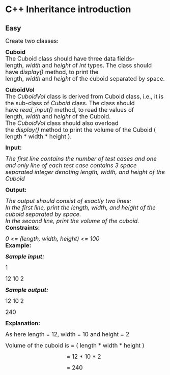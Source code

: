 # C++ Inheritance introduction
## Easy
<div class="problem-statement">
                <p></p><p><span style="font-size:18px">Create two classes:</span></p>

<p><span style="font-size:18px"><strong>Cuboid</strong><br>
The Cuboid class should have three data fields- length,&nbsp;<em>width</em>&nbsp;and&nbsp;<em>height</em>&nbsp;of&nbsp;<em>int</em>&nbsp;types. The class should have d<em>isplay()&nbsp;</em>method, to print the length,&nbsp;<em>width</em>&nbsp;and&nbsp;<em>height</em>&nbsp;of the cuboid separated by space.</span></p>

<p><span style="font-size:18px"><strong>CuboidVol</strong>&nbsp;<br>
The&nbsp;<em>CuboidVol</em>&nbsp;class is derived from Cuboid class, i.e., it is the sub-class of <em>Cuboid</em> class. The class should have&nbsp;<em>read_input()</em>&nbsp;method, to read the values of length,&nbsp;<em>width</em>&nbsp;and&nbsp;<em>height</em>&nbsp;of the Cuboid. The&nbsp;<em>CuboidVol</em>&nbsp;class should also overload the&nbsp;<em>display()</em>&nbsp;method to print the volume</span><span style="font-size:18px">&nbsp;of</span><span style="font-size:18px"> the&nbsp;Cuboid ( length * width * height ).</span></p>

<p><span style="font-size:18px"><strong>Input:</strong></span></p>

<p><em><span style="font-size:18px">The first line contains the number of test&nbsp;cases and one and only line of each test case contains 3 space separated integer denoting length, width, and height of the Cuboid</span></em></p>

<p><span style="font-size:18px"><strong>Output:</strong></span></p>

<p><span style="font-size:18px"><em>The output should consist of exactly two lines:&nbsp;<br>
In the first line, print the length, width,&nbsp;and&nbsp;height&nbsp;of the cuboid separated by space.&nbsp;<br>
In the second line, print the volume of the cuboid.</em><br>
<strong>Constraints:</strong></span></p>

<p><span style="font-size:18px"><em>0 &lt;= (length, width, height) &lt;= 100</em><br>
<strong>Example:</strong></span></p>

<p><strong><em><span style="font-size:18px">Sample input:</span></em></strong></p>

<p><span style="font-size:18px">1</span></p>

<p><span style="font-size:18px">12 10 2</span></p>

<p><strong><em><span style="font-size:18px">Sample output:</span></em></strong></p>

<p><span style="font-size:18px">12 10 2&nbsp;</span></p>

<p><span style="font-size:18px">240</span></p>

<p><span style="font-size:18px"><strong>Explanation:</strong></span></p>

<p><span style="font-size:18px">As here length = 12, width = 10 and height = 2</span></p>

<p><span style="font-size:18px">Volume of the cuboid is = ( length * width * height )</span></p>

<p><span style="font-size:18px">&nbsp; &nbsp; &nbsp; &nbsp; &nbsp; &nbsp; &nbsp; &nbsp; &nbsp; &nbsp; &nbsp; &nbsp; &nbsp; &nbsp; &nbsp; &nbsp; &nbsp; &nbsp; &nbsp; = 12 * 10 * 2</span></p>

<p><span style="font-size:18px">&nbsp; &nbsp; &nbsp; &nbsp; &nbsp; &nbsp; &nbsp; &nbsp; &nbsp; &nbsp; &nbsp; &nbsp; &nbsp; &nbsp; &nbsp; &nbsp; &nbsp; &nbsp; &nbsp; = 240</span></p>

<p>&nbsp;</p>
 <p></p>
            </div>